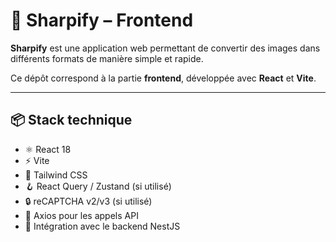# 🚀 Sharpify – Frontend

**Sharpify** est une application web permettant de convertir des images dans différents formats de manière simple et rapide.

Ce dépôt correspond à la partie **frontend**, développée avec **React** et **Vite**.

---

## 📦 Stack technique

- ⚛️ React 18
- ⚡️ Vite
- 💨 Tailwind CSS
- 🪝 React Query / Zustand (si utilisé)
- 🔒 reCAPTCHA v2/v3 (si utilisé)
- 📁 Axios pour les appels API
- 🔄 Intégration avec le backend NestJS